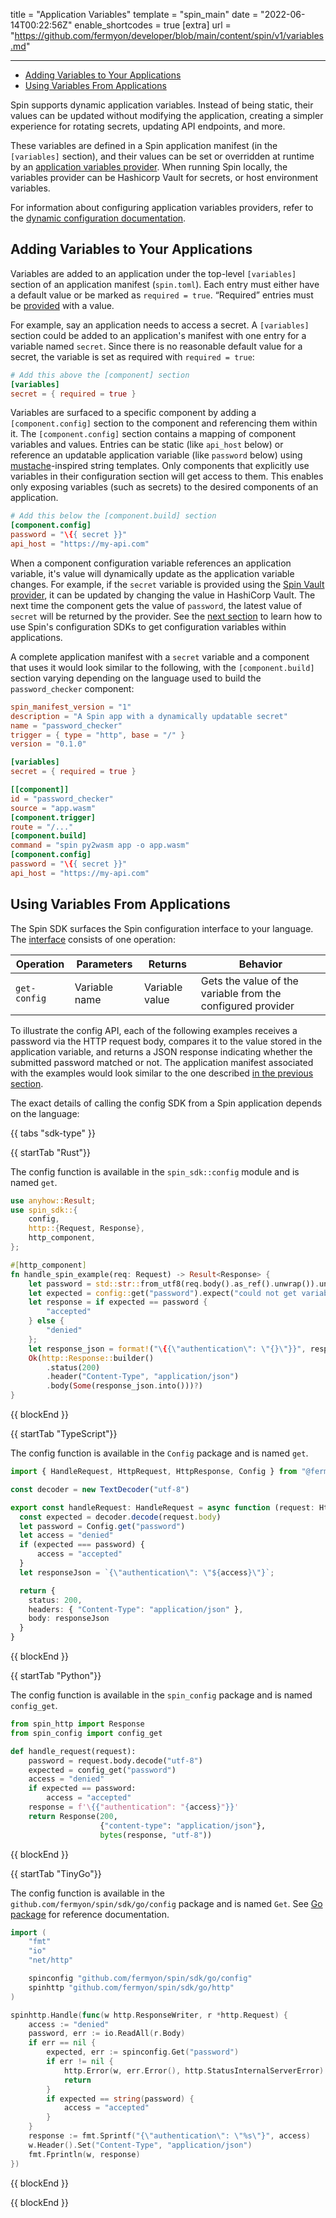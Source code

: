 title = "Application Variables"
template = "spin_main"
date = "2022-06-14T00:22:56Z"
enable_shortcodes = true
[extra]
url = "https://github.com/fermyon/developer/blob/main/content/spin/v1/variables.md"

---
- [Adding Variables to Your Applications](#adding-variables-to-your-applications)
- [Using Variables From Applications](#using-variables-from-applications)

Spin supports dynamic application variables. Instead of being static, their values can be updated without modifying the application, creating a simpler experience for rotating secrets, updating API endpoints, and more. 

These variables are defined in a Spin application manifest (in the `[variables]` section), and their values can be set or overridden at runtime by an [application variables provider](./dynamic-configuration.md#application-variables-runtime-configuration). When running Spin locally, the variables provider can be Hashicorp Vault for secrets, or host environment variables.

For information about configuring application variables providers, refer to the [dynamic configuration documentation](./dynamic-configuration.md#application-variables-runtime-configuration).

## Adding Variables to Your Applications

Variables are added to an application under the top-level `[variables]` section of an application manifest (`spin.toml`). Each entry must either have a default value or be marked as `required = true`. “Required” entries must be [provided](./dynamic-configuration#application-variables-runtime-configuration) with a value. 

For example, say an application needs to access a secret. A `[variables]` section could be added to an application's manifest with one entry for a variable named `secret`. Since there is no reasonable default value for a secret, the variable is set as required with `required = true`:

<!-- @nocpy -->

```toml
# Add this above the [component] section
[variables]
secret = { required = true }
```

Variables are surfaced to a specific component by adding a `[component.config]` section to the component and referencing them within it. The `[component.config]` section contains a mapping of component variables and values. Entries can be static (like `api_host` below) or reference an updatable application variable (like `password` below) using [mustache](https://mustache.github.io/)-inspired string templates. Only components that explicitly use variables in their configuration section will get access to them. This enables only exposing variables (such as secrets) to the desired components of an application.

<!-- @nocpy -->

```toml
# Add this below the [component.build] section
[component.config]
password = "\{{ secret }}"
api_host = "https://my-api.com"
```

When a component configuration variable references an application variable, it's value will dynamically update as the application variable changes. For example, if the `secret` variable is provided using the [Spin Vault provider](./dynamic-configuration.md#vault-application-variable-provider), it can be updated by changing the value in HashiCorp Vault. The next time the component gets the value of `password`, the latest value of `secret` will be returned by the provider. See the [next section](#using-variables-from-applications) to learn how to use Spin's configuration SDKs to get configuration variables within applications.

A complete application manifest with a `secret` variable and a component that uses it would look similar to the following, with the `[component.build]` section varying depending on the language used to build the `password_checker` component:

<!-- @nocpy -->

```toml
spin_manifest_version = "1"
description = "A Spin app with a dynamically updatable secret"
name = "password_checker"
trigger = { type = "http", base = "/" }
version = "0.1.0"

[variables]
secret = { required = true }

[[component]]
id = "password_checker"
source = "app.wasm"
[component.trigger]
route = "/..."
[component.build]
command = "spin py2wasm app -o app.wasm"
[component.config]
password = "\{{ secret }}"
api_host = "https://my-api.com"
```

## Using Variables From Applications

The Spin SDK surfaces the Spin configuration interface to your language. The [interface](https://github.com/fermyon/spin/blob/main/wit/ephemeral/spin-config.wit) consists of one operation:

| Operation  | Parameters                          | Returns             | Behavior |
|------------|-------------------------------------|---------------------|----------|
| `get-config`    | Variable name  | Variable value    | Gets the value of the variable from the configured provider |

To illustrate the config API, each of the following examples receives a password via the HTTP request body, compares it to the value stored in the application variable, and returns a JSON response indicating whether the submitted password matched or not. The application manifest associated with the examples would look similar to the one described [in the previous section](#adding-variables-to-your-applications). 

The exact details of calling the config SDK from a Spin application depends on the language:

{{ tabs "sdk-type" }}

{{ startTab "Rust"}}

The config function is available in the `spin_sdk::config` module and is named `get`.

```rust
use anyhow::Result;
use spin_sdk::{
    config,
    http::{Request, Response},
    http_component,
};

#[http_component]
fn handle_spin_example(req: Request) -> Result<Response> {
    let password = std::str::from_utf8(req.body().as_ref().unwrap()).unwrap();
    let expected = config::get("password").expect("could not get variable");
    let response = if expected == password {
        "accepted"
    } else {
        "denied"
    };
    let response_json = format!("\{{\"authentication\": \"{}\"}}", response);
    Ok(http::Response::builder()
        .status(200)
        .header("Content-Type", "application/json")
        .body(Some(response_json.into()))?)
}

```

{{ blockEnd }}

{{ startTab "TypeScript"}}

The config function is available in the `Config` package and is named `get`.

```ts
import { HandleRequest, HttpRequest, HttpResponse, Config } from "@fermyon/spin-sdk"

const decoder = new TextDecoder("utf-8")

export const handleRequest: HandleRequest = async function (request: HttpRequest): Promise<HttpResponse> {
  const expected = decoder.decode(request.body)
  let password = Config.get("password")
  let access = "denied"
  if (expected === password) {
      access = "accepted"
  }
  let responseJson = `{\"authentication\": \"${access}\"}`;

  return {
    status: 200,
    headers: { "Content-Type": "application/json" },
    body: responseJson
  }
}

```

{{ blockEnd }}

{{ startTab "Python"}}

The config function is available in the `spin_config` package and is named `config_get`.

```py
from spin_http import Response
from spin_config import config_get

def handle_request(request):
    password = request.body.decode("utf-8")
    expected = config_get("password")
    access = "denied"
    if expected == password:
        access = "accepted"
    response = f'\{{"authentication": "{access}"}}'
    return Response(200,
                    {"content-type": "application/json"},
                    bytes(response, "utf-8"))
```

{{ blockEnd }}

{{ startTab "TinyGo"}}

The config function is available in the `github.com/fermyon/spin/sdk/go/config` package and is named `Get`. See [Go package](https://pkg.go.dev/github.com/fermyon/spin/sdk/go/config) for reference documentation.

```go
import (
	"fmt"
	"io"
	"net/http"

	spinconfig "github.com/fermyon/spin/sdk/go/config"
	spinhttp "github.com/fermyon/spin/sdk/go/http"
)

spinhttp.Handle(func(w http.ResponseWriter, r *http.Request) {
    access := "denied"
    password, err := io.ReadAll(r.Body)
    if err == nil {
        expected, err := spinconfig.Get("password")
        if err != nil {
            http.Error(w, err.Error(), http.StatusInternalServerError)
            return
        }
        if expected == string(password) {
            access = "accepted"
        }
    }
    response := fmt.Sprintf("{\"authentication\": \"%s\"}", access)
    w.Header().Set("Content-Type", "application/json")
    fmt.Fprintln(w, response)
})
```

{{ blockEnd }}

{{ blockEnd }}
